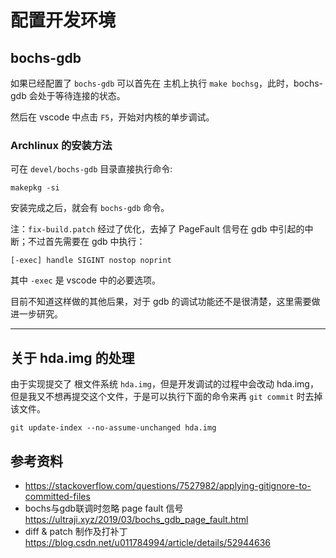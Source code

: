 # 配置开发环境

## bochs-gdb

如果已经配置了 `bochs-gdb` 可以首先在 主机上执行 `make bochsg`，此时，bochs-gdb 会处于等待连接的状态。

然后在 vscode 中点击 `F5`，开始对内核的单步调试。

### Archlinux 的安装方法

可在 `devel/bochs-gdb` 目录直接执行命令:

    makepkg -si

安装完成之后，就会有 `bochs-gdb` 命令。

注：`fix-build.patch` 经过了优化，去掉了 PageFault 信号在 gdb 中引起的中断；不过首先需要在 gdb 中执行：

    [-exec] handle SIGINT nostop noprint

其中 `-exec` 是 vscode 中的必要选项。

目前不知道这样做的其他后果，对于 gdb 的调试功能还不是很清楚，这里需要做进一步研究。

---

## 关于 hda.img 的处理

由于实现提交了 根文件系统 `hda.img`，但是开发调试的过程中会改动 hda.img，但是我又不想再提交这个文件，于是可以执行下面的命令来再 `git commit` 时去掉该文件。

    git update-index --no-assume-unchanged hda.img

## 参考资料

- <https://stackoverflow.com/questions/7527982/applying-gitignore-to-committed-files>
- bochs与gdb联调时忽略 page fault 信号  
    <https://ultraji.xyz/2019/03/bochs_gdb_page_fault.html>
- diff & patch 制作及打补丁  
    <https://blog.csdn.net/u011784994/article/details/52944636>
